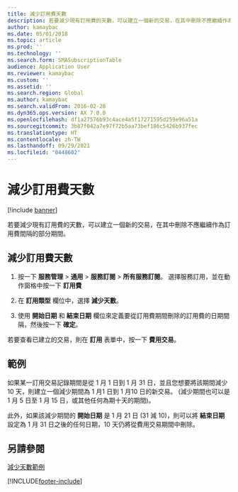 ```yaml
---
title: 減少訂用費天數
description: 若要減少現有訂用費的天數，可以建立一個新的交易，在其中刪除不應繼續作為訂用費間隔的部分期間。
author: kamaybac
ms.date: 05/01/2018
ms.topic: article
ms.prod: ''
ms.technology: ''
ms.search.form: SMASubscriptionTable
audience: Application User
ms.reviewer: kamaybac
ms.custom: ''
ms.assetid: ''
ms.search.region: Global
ms.author: kamaybac
ms.search.validFrom: 2016-02-28
ms.dyn365.ops.version: AX 7.0.0
ms.openlocfilehash: df1a27576b93c4ace4a5f17271595d259e96a51a
ms.sourcegitcommit: 3b87f042a7e97f72b5aa73bef186c5426b937fec
ms.translationtype: HT
ms.contentlocale: zh-TW
ms.lasthandoff: 09/29/2021
ms.locfileid: "8448602"
---
```

# <a name="reduce-the-days-on-subscription-fees"></a>減少訂用費天數 

[!include [banner](../includes/banner.md)]


若要減少現有訂用費的天數，可以建立一個新的交易，在其中刪除不應繼續作為訂用費間隔的部分期間。

## <a name="reduce-the-days-on-a-subscription-fee"></a>減少訂用費天數

1.  按一下 **服務管理** \> **通用** \> **服務訂閱** \> **所有服務訂閱**。 選擇服務訂用，並在動作窗格中按一下 **訂用費**

2.  在 **訂用類型** 欄位中，選擇 **減少天數**。

3.  使用 **開始日期** 和 **結束日期** 欄位來定義要從訂用費期間刪除的訂用費的日期間隔，然後按一下 **確定**。

若要查看已建立的交易，則在 **訂用** 表單中，按一下 **費用交易**。

## <a name="example"></a>範例

如果某一訂用交易記錄期間是從 1 月 1 日到 1 月 31 日，並且您想要將該期間減少 10 天，則建立一個減少期間為 1 月1 日到 1 月10 日的新交易。 (減少期間也可以是 1 月 5 日至 1 月 15 日，或其他任何為期十天的期間)。

此外，如果該減少期間的 **開始日期** 是 1 月 21 日 (31 減 10)，則可以將 **結束日期** 設定為 1 月 31 日之後的任何日期，10 天仍將從費用交易期間中刪除。

## <a name="see-also"></a>另請參閱

[減少天數範例](reduction-days-example.md)

  




[!INCLUDE[footer-include](../../includes/footer-banner.md)]